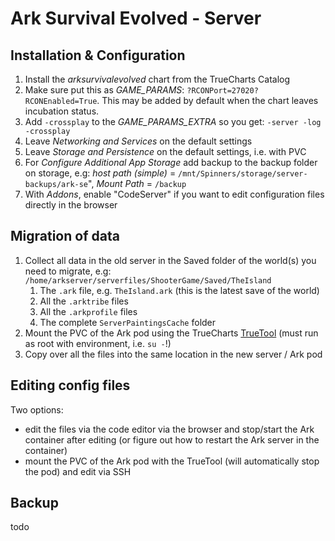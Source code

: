 # Ark Survival Evolved - Server

## Installation & Configuration
1. Install the _arksurvivalevolved_ chart from the TrueCharts Catalog
1. Make sure put this as _GAME_PARAMS_: `?RCONPort=27020?RCONEnabled=True`. This may be added by default when the chart leaves incubation status.
1. Add `-crossplay` to the _GAME_PARAMS_EXTRA_ so you get: `-server -log -crossplay`
1. Leave _Networking and Services_ on the default settings
1. Leave _Storage and Persistence_ on the default settings, i.e. with PVC
1. For _Configure Additional App Storage_ add backup to the backup folder on storage, e.g: _host path (simple)_ = `/mnt/Spinners/storage/server-backups/ark-se`", _Mount Path_ = `/backup`
1. With _Addons_, enable "CodeServer" if you want to edit configuration files directly in the browser


## Migration of data
1. Collect all data in the old server in the Saved folder of the world(s) you need to migrate, e.g: `/home/arkserver/serverfiles/ShooterGame/Saved/TheIsland`
   1. The `.ark` file, e.g. `TheIsland.ark` (this is the latest save of the world)
   1. All the `.arktribe` files
   1. All the `.arkprofile` files
   1. The complete `ServerPaintingsCache` folder
1. Mount the PVC of the Ark pod using the TrueCharts [TrueTool](https://github.com/truecharts/truetool) (must run as root with environment, i.e. `su -`!)
1. Copy over all the files into the same location in the new server / Ark pod

## Editing config files
Two options:
- edit the files via the code editor via the browser and stop/start the Ark container after editing (or figure out how to restart the Ark server in the container)
- mount the PVC of the Ark pod with the TrueTool (will automatically stop the pod) and edit via SSH

## Backup
todo
